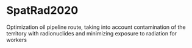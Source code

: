 # SpatRad2020
Optimization oil pipeline route, taking into account contamination of the territory with radionuclides and minimizing exposure to radiation for workers
